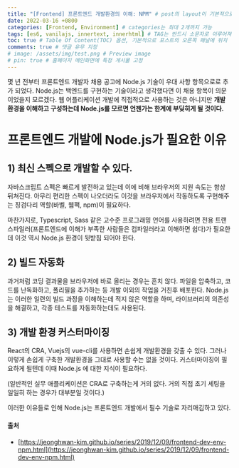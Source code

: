 ```yaml
---
title: "[Frontend] 프론트엔드 개발환경의 이해: NPM" # post의 layout이 기본적으로 post로 설정되어있어서 Front Matter에 따로 layout변수를 만들어 주지 않아도 됨
date: 2022-03-16 +0800
categories: [Frontend, Environment] # categories는 최대 2개까지 가능
tags: [es6, vanilajs, innertext, innerhtml] # TAG는 반드시 소문자로 이루어져야함, 0~무한개까지 지정 가능
toc: true # Table Of Content(TOC) 옵션, 기본적으로 포스트의 오른쪽 패널에 위치
comments: true # 댓글 유무 지정
# image: /assets/img/test.png # Preview image
# pin: true # 홈페이지 메인화면에 특정 게시물 고정
---
```


몇 년 전부터 프론트엔드 개발자 채용 공고에 Node.js 기술이 우대 사항 항목으로로 추가 되었다. Node.js는 백엔드를 구현하는 기술이라고 생각했다면 이 채용 항목이 의문이었을지 모르겠다. 웹 어플리케이션 개발에 직접적으로 사용하는 것은 아니지만 <b>개발 환경을 이해하고 구성하는데 Node.js를 모르면 언젠가는 한계에 부딪히게 될 것이다.</b>

# 프론트엔드 개발에 Node.js가 필요한 이유

## 1) 최신 스펙으로 개발할 수 있다.
자바스크립트 스펙은 빠르게 발전하고 있는데 이에 비해 브라우저의 지원 속도는 항상 뒤쳐진다. 아무리 편리한 스펙이 나오더라도 이것을 브라우저에서 작동하도록 구현해주는 징검다리 역할(바벨, 웹팩, npm)이 필요하다.

마찬가지로, Typescript, Sass 같은 고수준 프로그래밍 언어를 사용하려면 전용 트랜스파일러(프론트엔드에 이해가 부족한 사람들은 컴파일러라고 이해하면 쉽다)가 필요한데 이것 역시 Node.js 환경이 뒷받침 되어야 한다.

## 2) 빌드 자동화
과거처럼 코딩 결과물을 브라우저에 바로 올리는 경우는 흔치 않다. 파일을 압축하고, 코드를 난독화하고, 폴리필을 추가하는 등 개발 이외의 작업을 거친후 배포한다. Node.js는 이러한 일련의 빌드 과정을 이해하는데 적지 않은 역할을 하며, 라이브러리의 의존성을 해결하고, 각종 테스트를 자동화하는데도 사용된다.

## 3) 개발 환경 커스터마이징
React의 CRA, Vuejs의 vue-cli를 사용하면 손쉽게 개발환경을 갖출 수 있다. 그러나 이렇게 손쉽게 구축한 개발환경을 그대로 사용할 수는 없을 것이다. 커스터마이징이 필요하게 될텐데 이때 Node.js 에 대한 지식이 필요하다.

(일반적인 실무 애플리케이션은 CRA로 구축하는게 거의 없다. 거의 직접 초기 세팅을 일일히 하는 경우가 대부분일 것이다.)

이러한 이유들로 인해 Node.js는 프론트엔드 개발에서 필수 기술로 자리매김하고 있다.




#### 출처
- [https://jeonghwan-kim.github.io/series/2019/12/09/frontend-dev-env-npm.html](https://jeonghwan-kim.github.io/series/2019/12/09/frontend-dev-env-npm.html)